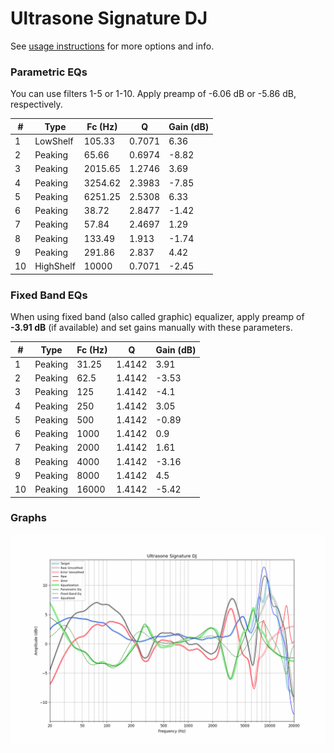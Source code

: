 # Ultrasone Signature DJ
See [usage instructions](https://github.com/jaakkopasanen/AutoEq#usage) for more options and info.

### Parametric EQs
You can use filters 1-5 or 1-10. Apply preamp of -6.06 dB or -5.86 dB, respectively.

|   # | Type      |   Fc (Hz) |      Q |   Gain (dB) |
|-----|-----------|-----------|--------|-------------|
|   1 | LowShelf  |    105.33 | 0.7071 |        6.36 |
|   2 | Peaking   |     65.66 | 0.6974 |       -8.82 |
|   3 | Peaking   |   2015.65 | 1.2746 |        3.69 |
|   4 | Peaking   |   3254.62 | 2.3983 |       -7.85 |
|   5 | Peaking   |   6251.25 | 2.5308 |        6.33 |
|   6 | Peaking   |     38.72 | 2.8477 |       -1.42 |
|   7 | Peaking   |     57.84 | 2.4697 |        1.29 |
|   8 | Peaking   |    133.49 | 1.913  |       -1.74 |
|   9 | Peaking   |    291.86 | 2.837  |        4.42 |
|  10 | HighShelf |  10000    | 0.7071 |       -2.45 |

### Fixed Band EQs
When using fixed band (also called graphic) equalizer, apply preamp of **-3.91 dB** (if available) and set gains manually with these parameters.

|   # | Type    |   Fc (Hz) |      Q |   Gain (dB) |
|-----|---------|-----------|--------|-------------|
|   1 | Peaking |     31.25 | 1.4142 |        3.91 |
|   2 | Peaking |     62.5  | 1.4142 |       -3.53 |
|   3 | Peaking |    125    | 1.4142 |       -4.1  |
|   4 | Peaking |    250    | 1.4142 |        3.05 |
|   5 | Peaking |    500    | 1.4142 |       -0.89 |
|   6 | Peaking |   1000    | 1.4142 |        0.9  |
|   7 | Peaking |   2000    | 1.4142 |        1.61 |
|   8 | Peaking |   4000    | 1.4142 |       -3.16 |
|   9 | Peaking |   8000    | 1.4142 |        4.5  |
|  10 | Peaking |  16000    | 1.4142 |       -5.42 |

### Graphs
![](./Ultrasone%20Signature%20DJ.png)
